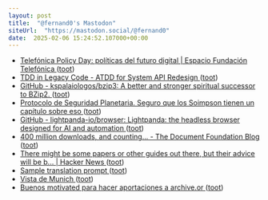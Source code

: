 ```yaml
---
layout: post
title:  "@fernand0's Mastodon"
siteUrl:  "https://mastodon.social/@fernand0"
date:  2025-02-06 15:24:52.107000+00:00
---
```

*  [Telefónica Policy Day: políticas del futuro digital \| Espacio Fundación Telefónica ](https://espacio.fundaciontelefonica.com/evento/playbook-las-politicas-que-definen-el-futuro-digital) ([toot](https://mastodon.social/@fernand0/113957633527801206))
*  [TDD in Legacy Code - ATDD for System API Redesign ](https://journal.optivem.com/p/atdd-in-legacy-code-system-api-redesig) ([toot](https://mastodon.social/@fernand0/113956940177714605))
*  [GitHub - kspalaiologos/bzip3: A better and stronger spiritual successor to BZip2. ](https://github.com/kspalaiologos/bzip) ([toot](https://mastodon.social/@fernand0/113956626145370039))
*  [Protocolo de Seguridad Planetaria. Seguro que los Soimpson tienen un capítulo sobre eso ](https://mastodon.social/@fernand0/113956494707993496) ([toot](https://mastodon.social/@fernand0/113956494707993496))
*  [GitHub - lightpanda-io/browser: Lightpanda: the headless browser designed for AI and automation ](https://github.com/lightpanda-io/browse) ([toot](https://mastodon.social/@fernand0/113956447846879246))
*  [400 million downloads, and counting... - The Document Foundation Blog ](https://blog.documentfoundation.org/blog/2025/01/30/400-million-downloads-and-counting) ([toot](https://mastodon.social/@fernand0/113956275738219829))
*  [There might be some papers or other guides out there, but their advice will be b... \| Hacker News ](https://news.ycombinator.com/item?id=4289785) ([toot](https://mastodon.social/@fernand0/113955308635501218))
*  [Sample translation prompt   ](https://www.gally.net/temp/20250201sampletranslationprompt.html) ([toot](https://mastodon.social/@fernand0/113954631951765115))
*  [Vista de Munich ](https://www.flickr.com/photos/fernand0/54286374481) ([toot](https://mastodon.social/@fernand0/113954621160927913))
*  [Buenos motivated para hacer aportaciones a archive.or ](https://mastodon.social/@fernand0/113953749198452810) ([toot](https://mastodon.social/@fernand0/113953749198452810))
